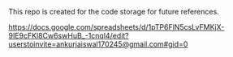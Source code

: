 This repo is created for the code storage for future references.


https://docs.google.com/spreadsheets/d/1pTP6FlN5csLvFMKjX-9IE9cFKl8Cw6swHuB_-1cnql4/edit?userstoinvite=ankurjaiswal170245@gmail.com#gid=0
